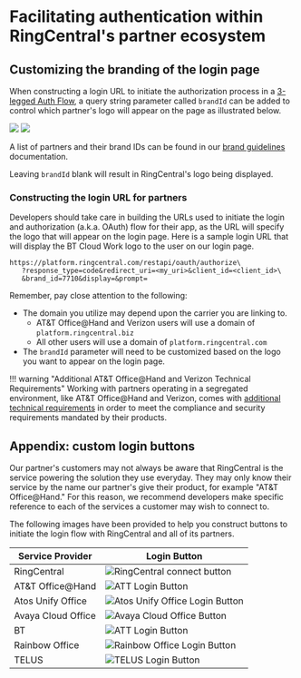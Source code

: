 # Facilitating authentication within RingCentral's partner ecosystem

## Customizing the branding of the login page

When constructing a login URL to initiate the authorization process in a [3-legged Auth Flow](../../../authentication/auth-code-flow), a query string parameter called `brandId` can be added to control which partner's logo will appear on the page as illustrated below.

<img src="../login-avaya.png" class="img-fluid mx-auto" style="max-width: 350px">
<img src="../login-unify-office.png" class="img-fluid mx-auto" style="max-width: 350px">

A list of partners and their brand IDs can be found in our [brand guidelines](../brand-guidelines/) documentation. 


Leaving `brandId` blank will result in RingCentral's logo being displayed. 

### Constructing the login URL for partners

Developers should take care in building the URLs used to initiate the login and authorization (a.k.a. OAuth) flow for their app, as the URL will specify the logo that will appear on the login page. Here is a sample login URL that will display the BT Cloud Work logo to the user on our login page. 

```
https://platform.ringcentral.com/restapi/oauth/authorize\
   ?response_type=code&redirect_uri=<my_uri>&client_id=<client_id>\
   &brand_id=7710&display=&prompt=
```

Remember, pay close attention to the following:

* The domain you utilize may depend upon the carrier you are linking to.
    * AT&T Office@Hand and Verizon users will use a domain of `platform.ringcentral.biz`
    * All other users will use a domain of `platform.ringcentral.com`
* The `brandId` parameter will need to be customized based on the logo you want to appear on the login page.

!!! warning "Additional AT&T Office@Hand and Verizon Technical Requirements"
    Working with partners operating in a segregated environment, like AT&T Office@Hand and Verizon, comes with [additional technical requirements](../segregated-environments/) in order to meet the compliance and security requirements mandated by their products.

## Appendix: custom login buttons

Our partner's customers may not always be aware that RingCentral is the service powering the solution they use everyday. They may only know their service by the name our partner's give their product, for example "AT&T Office@Hand." For this reason, we recommend developers make specific reference to each of the services a customer may wish to connect to.

The following images have been provided to help you construct buttons to initiate the login flow with RingCentral and all of its partners.

| Service Provider   | Login Button                                                              |
|--------------------|---------------------------------------------------------------------------|
| RingCentral        | <img src="../../button-ringcentral.png" alt="RingCentral connect button"> |
| AT&T Office@Hand   | <img alt="ATT Login Button" src="../../button-att.png">                   |
| Atos Unify Office  | <img alt="Atos Unify Office Login Button" src="../../button-atos.png">    |
| Avaya Cloud Office | <img alt="Avaya Cloud Office Button" src="../../button-avaya.png">        |
| BT                 | <img alt="ATT Login Button" src="../../button-bt.png">                    |
| Rainbow Office     | <img alt="Rainbow Office Login Button" src="../../button-rainbow.png">    |
| TELUS              | <img alt="TELUS Login Button" src="../../button-telus.png">               |

